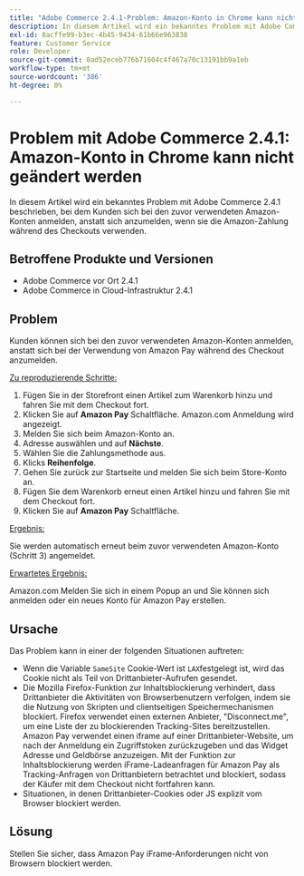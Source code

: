 ```yaml
---
title: "Adobe Commerce 2.4.1-Problem: Amazon-Konto in Chrome kann nicht geändert werden"
description: In diesem Artikel wird ein bekanntes Problem mit Adobe Commerce 2.4.1 beschrieben, bei dem Kunden sich bei den zuvor verwendeten Amazon-Konten anmelden, anstatt sich anzumelden, wenn sie die Amazon-Zahlung während des Checkouts verwenden.
exl-id: 8acffe99-b3ec-4b45-9434-61b66e963838
feature: Customer Service
role: Developer
source-git-commit: 0ad52eceb776b71604c4f467a70c13191bb9a1eb
workflow-type: tm+mt
source-wordcount: '386'
ht-degree: 0%

---
```


# Problem mit Adobe Commerce 2.4.1: Amazon-Konto in Chrome kann nicht geändert werden

In diesem Artikel wird ein bekanntes Problem mit Adobe Commerce 2.4.1 beschrieben, bei dem Kunden sich bei den zuvor verwendeten Amazon-Konten anmelden, anstatt sich anzumelden, wenn sie die Amazon-Zahlung während des Checkouts verwenden.

## Betroffene Produkte und Versionen

* Adobe Commerce vor Ort 2.4.1
* Adobe Commerce in Cloud-Infrastruktur 2.4.1

## Problem

Kunden können sich bei den zuvor verwendeten Amazon-Konten anmelden, anstatt sich bei der Verwendung von Amazon Pay während des Checkout anzumelden.

<u>Zu reproduzierende Schritte:</u>

1. Fügen Sie in der Storefront einen Artikel zum Warenkorb hinzu und fahren Sie mit dem Checkout fort.
1. Klicken Sie auf **Amazon Pay** Schaltfläche. Amazon.com Anmeldung wird angezeigt.
1. Melden Sie sich beim Amazon-Konto an.
1. Adresse auswählen und auf **Nächste**.
1. Wählen Sie die Zahlungsmethode aus.
1. Klicks **Reihenfolge**.
1. Gehen Sie zurück zur Startseite und melden Sie sich beim Store-Konto an.
1. Fügen Sie dem Warenkorb erneut einen Artikel hinzu und fahren Sie mit dem Checkout fort.
1. Klicken Sie auf **Amazon Pay** Schaltfläche.

<u>Ergebnis:</u>

Sie werden automatisch erneut beim zuvor verwendeten Amazon-Konto (Schritt 3) angemeldet.

<u>Erwartetes Ergebnis:</u>

Amazon.com Melden Sie sich in einem Popup an und Sie können sich anmelden oder ein neues Konto für Amazon Pay erstellen.

## Ursache

Das Problem kann in einer der folgenden Situationen auftreten:

* Wenn die Variable `SameSite` Cookie-Wert ist `LAX`festgelegt ist, wird das Cookie nicht als Teil von Drittanbieter-Aufrufen gesendet.
* Die Mozilla Firefox-Funktion zur Inhaltsblockierung verhindert, dass Drittanbieter die Aktivitäten von Browserbenutzern verfolgen, indem sie die Nutzung von Skripten und clientseitigen Speichermechanismen blockiert. Firefox verwendet einen externen Anbieter, &quot;Disconnect.me&quot;, um eine Liste der zu blockierenden Tracking-Sites bereitzustellen. Amazon Pay verwendet einen iframe auf einer Drittanbieter-Website, um nach der Anmeldung ein Zugriffstoken zurückzugeben und das Widget Adresse und Geldbörse anzuzeigen. Mit der Funktion zur Inhaltsblockierung werden iFrame-Ladeanfragen für Amazon Pay als Tracking-Anfragen von Drittanbietern betrachtet und blockiert, sodass der Käufer mit dem Checkout nicht fortfahren kann.
* Situationen, in denen Drittanbieter-Cookies oder JS explizit vom Browser blockiert werden.

## Lösung

Stellen Sie sicher, dass Amazon Pay iFrame-Anforderungen nicht von Browsern blockiert werden.

